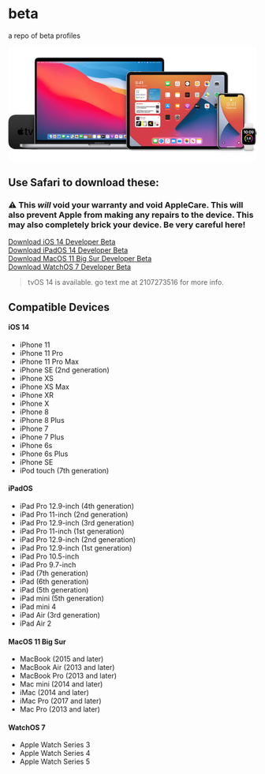 # beta
a repo of beta profiles

<img src="idevices-wwdc20.png" alt="Download Apple Beta Software"/>

## Use Safari to download these:

### ⚠️ This *will* void your warranty and void AppleCare. This will also prevent Apple from making any repairs to the device. This may also completely brick your device. Be very careful here!

<a id="raw-url" href="https://raw.githubusercontent.com/sarthaktexas/beta/master/iOS_14_Beta_Profile.mobileconfig">Download iOS 14 Developer Beta</a><br>
<a id="raw-url" href="https://raw.githubusercontent.com/sarthaktexas/beta/master/iOS_iPadOS_14_AppleSeed_Profile.mobileconfig">Download iPadOS 14 Developer Beta</a><br>
<a id="raw-url" href="https://raw.githubusercontent.com/sarthaktexas/beta/master/macOSDeveloperBeta16AccessUtility.dmg">Download MacOS 11 Big Sur Developer Beta</a><br>
<a id="raw-url" href="https://raw.githubusercontent.com/sarthaktexas/beta/master/watchOS_7_Beta_Profile.mobileconfig">Download WatchOS 7 Developer Beta</a><br>

> tvOS 14 is available. go text me at 2107273516 for more info.

## Compatible Devices
#### iOS 14
- iPhone 11
- iPhone 11 Pro
- iPhone 11 Pro Max
- iPhone SE (2nd generation)
- iPhone XS
- iPhone XS Max
- iPhone XR
- iPhone X
- iPhone 8
- iPhone 8 Plus
- iPhone 7
- iPhone 7 Plus
- iPhone 6s
- iPhone 6s Plus
- iPhone SE
- iPod touch (7th generation)
#### iPadOS
- iPad Pro 12.9-inch (4th generation)
- iPad Pro 11-inch (2nd generation)
- iPad Pro 12.9-inch (3rd generation)
- iPad Pro 11-inch (1st generation)
- iPad Pro 12.9-inch (2nd generation)
- iPad Pro 12.9-inch (1st generation)
- iPad Pro 10.5-inch
- iPad Pro 9.7-inch
- iPad (7th generation)
- iPad (6th generation)
- iPad (5th generation)
- iPad mini (5th generation)
- iPad mini 4
- iPad Air (3rd generation)
- iPad Air 2
#### MacOS 11 Big Sur
- MacBook (2015 and later)
- MacBook Air (2013 and later)
- MacBook Pro (2013 and later)
- Mac mini (2014 and later)
- iMac (2014 and later)
- iMac Pro (2017 and later)
- Mac Pro (2013 and later)
#### WatchOS 7
- Apple Watch Series 3
- Apple Watch Series 4
- Apple Watch Series 5
